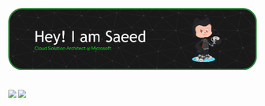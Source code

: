 
<a href="">
  <img align="center" style="margin-bottom: 10px;" src="./github-header-pic.png"   />
</a>
<br>
<br>


<img src="https://github-readme-stats.vercel.app/api?username=motamed&theme=vue-dark&border_color=278e38&border_radius=30&bg_color=191919&rank_icon=github" width="425"/> <img src="https://github-readme-stats.vercel.app/api/top-langs?username=motamed&layout=compact&langs_count=4&card_width=320&theme=vue-dark&border_color=278e38&border_radius=30&bg_color=191919&hide=css,html,roff,jupyter%20notebook,procfile" width="425"/> 


<!--
**motamed/motamed** is a ✨ _special_ ✨ repository because its `README.md` (this file) appears on your GitHub profile.
### Hi there 👋
Here are some ideas to get you started:

- 🔭 I’m currently working on ...
- 🌱 I’m currently learning ...
- 👯 I’m looking to collaborate on ...
- 🤔 I’m looking for help with ...
- 💬 Ask me about ...
- 📫 How to reach me: ...
- 😄 Pronouns: ...
- ⚡ Fun fact: ...
-->
